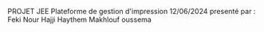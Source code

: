 PROJET JEE 
Plateforme de gestion d'impression
12/06/2024
presenté par : Feki Nour 
               Hajji Haythem
               Makhlouf oussema 
